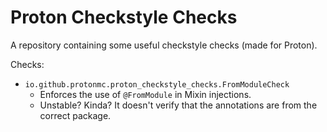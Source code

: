 # Proton Checkstyle Checks
A repository containing some useful checkstyle checks (made for Proton).

Checks:
* `io.github.protonmc.proton_checkstyle_checks.FromModuleCheck`
    * Enforces the use of `@FromModule` in Mixin injections.
    * Unstable? Kinda? It doesn't verify that the annotations are from the correct package.
